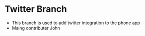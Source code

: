 # Twitter Branch #
- This branch is used to add twitter integration to the phone app
- Maing contributer John
